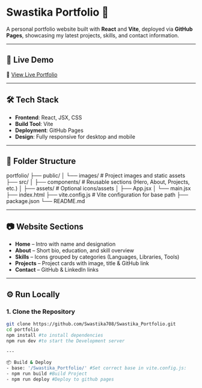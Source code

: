 # Swastika Portfolio 💼
A personal portfolio website built with **React** and **Vite**, deployed via **GitHub Pages**, showcasing my latest projects, skills, and contact information.

---

## 🚀 Live Demo
🔗 [View Live Portfolio](https://swastika708.github.io/Swastika_Portfolio/)

---

## 🛠 Tech Stack
- **Frontend**: React, JSX, CSS
- **Build Tool**: Vite
- **Deployment**: GitHub Pages
- **Design**: Fully responsive for desktop and mobile
  
---

## 📁 Folder Structure
portfolio/
├── public/
│ └── images/ # Project images and static assets
├── src/
│ ├── components/ # Reusable sections (Hero, About, Projects, etc.)
│ ├── assets/ # Optional icons/assets
│ ├── App.jsx
│ └── main.jsx
├── index.html
├── vite.config.js # Vite configuration for base path
├── package.json
└── README.md

---

## 📷 Website Sections
- **Home** – Intro with name and designation
- **About** – Short bio, education, and skill overview
- **Skills** – Icons grouped by categories (Languages, Libraries, Tools)
- **Projects** – Project cards with image, title & GitHub link
- **Contact** – GitHub & LinkedIn links

---

## ⚙️ Run Locally

### 1. Clone the Repository
```bash
git clone https://github.com/Swastika708/Swastika_Portfolio.git
cd portfolio
npm install #to install dependencies
npm run dev #to start the Development server

---

📦 Build & Deploy
- base: '/Swastika_Portfolio/' #Set correct base in vite.config.js:
- npm run build #Build Project
- npm run deploy #Deploy to github pages


